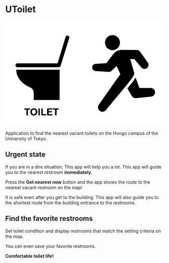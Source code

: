 # UToilet

![UToilet](./assets/images/splash.png)

Application to find the nearest vacant toilets on the Hongo campus of the University of Tokyo.

## Urgent state

If you are in a dire situation, This app will help you a lot. This app will guide you to the nearest restroom **immediately**.

Press the **Get nearest now** button and the app shows the route to the nearest vacant restroom on the map!

It is safe even after you get to the building. This app will also guide you to the shortest route from the building entrance to the restrooms.

## Find the favorite restrooms

Set toilet condition and display restrooms that match the setting criteria on the map.

You can even save your favorite restrooms.

**Comfortable toilet life!**
